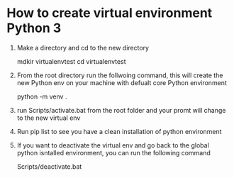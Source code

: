 # How to create virtual environment Python 3

1. Make a directory and cd to the new directory

	mdkir virtualenvtest
	cd virtualenvtest
	
2. From the root directory run the follwoing command, this will create the new Python env on your machine with defualt core 
   Python environment

	python -m venv .
	
3. run Scripts/activate.bat from the root folder and your promt will change to the new virtual env

4. Run pip list to see you have a clean installation of python environment

5. If you want to deactivate the virtual env and go back to the global python isntalled environment, you can run 
   the following command
   
   Scripts/deactivate.bat
